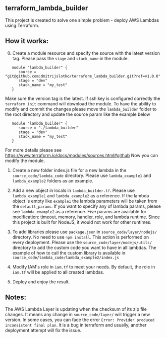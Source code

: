 ## terraform_lambda_builder

This project is created to solve one simple problem - deploy AWS Lambdas using Terraform.

## How it works:

0. Create a module resource and specify the source with the latest version tag. Please pass the `stage` and `stack_name` in the module.

```hcl
   module "lambda_builder" {
      source = "git@github.com:dmitrijslotko/terraform_lambda_builder.git?ref=v1.0.0"
      stage = "dev"
      stack_name = "my_test"
   }
```

Make sure the version tag is the latest.
If ssh key is configured correctly the `terraform init` command will download the module.
To have the ability to modify and commit the changes please move the `lambda_builder` folder to the root directory and update the source param like the example below

```hcl
   module "lambda_builder" {
      source = "./lambda_builder"
      stage = "dev"
      stack_name = "my_test"
   }
```

For more details please see https://www.terraform.io/docs/modules/sources.html#github
Now you can modify the module.

1. Create a new folder index.js file for a new lambda in the `source_code/lambda_code` directory. Please use `lambda_example1` and `lambda_example2` folders as an example.

2. Add a new object in locals in `lambda_builder.tf`. Please use `lambda_example1` and `lambda_example2` as a reference. If the lambda object is empty like `example1` the lambda parameters will be taken from the `default_params`. If you want to specify any of lambda params, please see `lambda_example2` as a reference. Five params are available for modification: timeout, memory, handler, role, and lambda runtime. Since this project is built for NodeJS, it would not work for other runtimes.
3. To add libraries please use `package.json` in `source_code/layer/nodejs/` directory. No need to use `npm install`. This action is performed on every deployment. Please use the `source_code/layer/nodejs/utils/` directory to add the custom code you want to have in all lambdas. The example of how to call the custom library is available in `source_code/lambda_code/lambda_example2/index.js`

4. Modify IAM's role in `iam.tf` to meet your needs. By default, the role in `iam.tf` will be applied to all created lambdas.

5. Deploy and enjoy the result.

## Notes:

The AWS Lambda Layer is updating when the checksum of its zip file changes. It means any change in `source_code/layer/` will trigger a new version. In some cases, you can face the error `Error: Provider produced inconsistent final plan`. It is a bug in terraform and usually, another deployment attempt will fix the issue.

